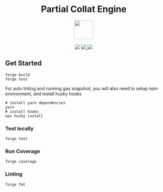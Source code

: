 <div align="center">
  <h1 > Partial Collat Engine </h1>
  <img height=60 src="https://i.imgur.com/vSIO8xJ.png"/>
  <br/>
  <br/>
  <a href="https://github.com/foundry-rs/foundry"><img src="https://img.shields.io/static/v1?label=foundry-rs&message=foundry&color=blue&logo=github"/></a>
  <a href=https://github.com/grappafinance/partial-collat-engine/actions/workflows/CI.yml""><img src="https://github.com/grappafinance/partial-collat-engine/actions/workflows/CI.yml/badge.svg?branch=master"> </a>
  <a href="https://codecov.io/gh/grappafinance/partial-collat-engine" >
<img src="https://codecov.io/gh/grappafinance/partial-collat-engine/branch/master/graph/badge.svg?token=ZDZJSA9AUT"/>
</a>
  
</div>

## Get Started

```shell
forge build
forge test
```

For auto linting and running gas snapshot, you will also need to setup npm environment, and install husky hooks

```shell
# install yarn dependencies
yarn
# install hooks
npx husky install
```

### Test locally

```shell
forge test
```

### Run Coverage

```shell
forge coverage
```

### Linting

```shell
forge fmt
```
